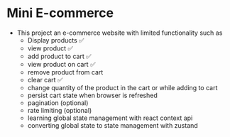 # Mini E-commerce

- This project an e-commerce website with limited functionality such as
  - Display products ✅
  - view product ✅
  - add product to cart ✅
  - view product on cart ✅
  - remove product from cart
  - clear cart ✅
  - change quantity of the product in the cart or while adding to cart
  - persist cart state when browser is refreshed
  - pagination (optional)
  - rate limiting (optional)
  - learning global state management with react context api
  - converting global state to state management with zustand
